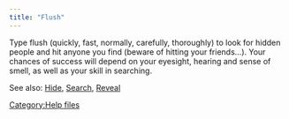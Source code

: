 ```yaml
---
title: "Flush"
---
```


Type flush <effort> (quickly, fast, normally, carefully, thoroughly) to
look for hidden people and hit anyone you find (beware of hitting your
friends...). Your chances of success will depend on your eyesight,
hearing and sense of smell, as well as your skill in searching.

See also: [Hide](Hide "wikilink"), [Search](Search "wikilink"),
[Reveal](Reveal "wikilink")

[Category:Help files](Category:Help_files "wikilink")